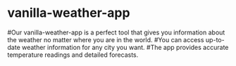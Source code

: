 # vanilla-weather-app
#Our vanilla-weather-app is a perfect tool that gives you information about the weather no matter where you are in the world. 
#You can access up-to-date weather information for any city you want.
#The app provides accurate temperature readings and detailed forecasts.
